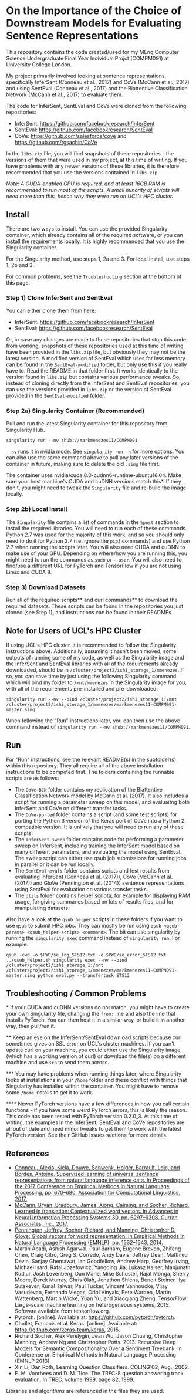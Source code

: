 # On the Importance of the Choice of Downstream Models for Evaluating Sentence Representations

This repository contains the code created/used for my MEng Computer Science Undergraduate Final Year Individual Projct (COMPM091) at University College London.

My project primarily involved looking at sentence representations, specifically InferSent (Conneau et al., 2017) and CoVe (McCann et al., 2017) and using SentEval (Conneau et al., 2017) and the Biattentive Classification Network (McCann et al., 2017) to evaluate them.

The code for InferSent, SentEval and CoVe were cloned from the following repositories:
- InferSent: https://github.com/facebookresearch/InferSent
- SentEval: https://github.com/facebookresearch/SentEval
- CoVe: https://github.com/salesforce/cove and https://github.com/rgsachin/CoVe

In the `libs.zip` file, you will find snapshots of these repositories - the versions of them that were used in my project, at this time of writing. If you have problems with any newer versions of these libraries, it is therefore recommended that you use the versions contained in `libs.zip`. 

*Note: A CUDA-enabled GPU is required, and at least 16GB RAM is recommended to run most of the scripts. A small minority of scripts will need more than this, hence why they were run on UCL's HPC cluster.*




## Install

There are two ways to install. You can use the provided Singularity container, which already contains all of the required software, or you can install the requirements locally. It is highly recommended that you use the Singularity container.

For the Singularity method, use steps 1, 2a and 3. For local install, use steps 1, 2b and 3.

For common problems, see the `Troubleshooting` section at the bottom of this page.

### Step 1) Clone InferSent and SentEval

You can either clone them from here:
- InferSent: https://github.com/facebookresearch/InferSent
- SentEval: https://github.com/facebookresearch/SentEval

Or, in case any changes are made to these repositories that stop this code from working, snapshots of these repositories used at this time of writing have been provided in the `libs.zip` file, but obviously they may not be the latest version. A modified version of SentEval which uses far less memory can be found in the `SentEval-modified` folder, but only use this if you really have to. Read the README in that folder first. It works identically to the version found in `libs.zip` but contains various performance tweaks. So, instead of cloning directly from the InferSent and SentEval repositories, you can use the versions provided in `libs.zip` or the version of SentEval provided in the `SentEval-modified` folder.

### Step 2a) Singularity Container (Recommended)

Pull and run the latest Singularity container for this repository from Singularity Hub. 
```
singularity run --nv shub://markmenezes11/COMPM091
```
`--nv` runs it in nvidia mode. See `singularity run -h` for more options. You can also use the same command above to pull any later versions of the container in future, making sure to delete the old `.simg` file first.

The container uses nvidia/cuda:8.0-cudnn6-runtime-ubuntu16.04. Make sure your host machine's CUDA and cuDNN versions match this*. If they don't, you might need to tweak the `Singularity` file and re-build the image locally.

### Step 2b) Local Install

The `Singularity` file contains a list of commands in the `%post` section to install the required libraries. You will need to run each of these commands. Python 2.7 was used for the majority of this work, and so you should only need to do it for Python 2.7 (i.e. ignore the `pip3` commands) and use Python 2.7 when running the scripts later. You will also need CUDA and cuDNN to make use of your GPU. Depending on where/how you are running this, you might need to run the commands as `sudo` or `--user`. You will also need to find/use a different URL for PyTorch and TensorFlow if you are not using Linux and CUDA 8. 

### Step 3) Download Datasets

Run all of the required scripts** and curl commands** to download the required datasets. These scripts can be found in the repositories you just cloned (see Step 1), and instructions can be found in their READMEs.

## Note for Users of UCL's HPC Cluster

If using UCL's HPC cluster, it is recommended to follow the Singularity instructions above. Additionally, assuming it hasn't been moved, some outputs of running some of my code, as well as the Singularity image and the InferSent and SentEval libraries with all of the requirements already downloaded, should be in `/cluster/project2/ishi_storage_1/mmenezes`. If so, you can save time by just using the following Singularity command which will bind my folder to `/mnt/mmenezes` in the Singularity image for you, with all of the requirements pre-installed and pre-downloaded: 
```
singularity run --nv --bind /cluster/project2/ishi_storage_1:/mnt /cluster/project2/ishi_storage_1/mmenezes/markmenezes11-COMPM091-master.simg
```
When following the "Run" instructions later, you can then use the above command instead of `singularity run --nv shub://markmenezes11/COMPM091`. 

## Run

For "Run" instructions, see the relevant README(s) in the subfolder(s) within this repository. They all require all of the above installation instructions to be competed first. The folders containing the runnable scripts are as follows:
- The `CoVe-BCN` folder contains my replication of the Biattentive Classification Network model by McCann et al. (2017). It also includes a script for running a parameter sweep on this model, and evaluaitng both InferSent and CoVe on different transfer tasks.
- The `CoVe-ported` folder contains a script (and some test scripts) for porting the Python 3 version of the Keras port of CoVe into a Python 2 compatible version. It is unlikely that you will need to run any of these scripts.
- The `InferSent-sweep` folder contains code for performing a parameter sweep on InferSent, including training the InferSent model based on many different parameters, and evaluating the model using SentEval. The sweep script can either use qsub job submissions for running jobs in parallel or it can be run locally.
- The `SentEval-evals` folder contains scripts and test results from evaluating InferSent (Conneau et al. (2017)), CoVe (McCann et al. (2017)) and GloVe (Pennington et al. (2014)) sentence representations using SentEval for evaluation on various transfer tasks.
- The `Utils` folder contains helper scripta, for example for displaying RAM usage, for giving summaries based on lots of results files, and for manipulating datasets.

Also have a look at the `qsub_helper` scripts in these folders if you want to use `qsub` to submit HPC jobs. They can mostly be run using `qsub <qsub-params> <qsub_helper-script> <command>`. The <command> bit can use singularity by running the `singularity exec` command instead of `singularity run`. For example:

```
qsub -cwd -o $PWD/se_log_STS12.txt -e $PWD/se_error_STS12.txt ../qsub_helper.sh singularity exec --nv --bind /cluster/project2/ishi_storage_1:/mnt /cluster/project2/ishi_storage_1/mmenezes/markmenezes11-COMPM091-master.simg python eval.py --transfertask STS12
```




## Troubleshooting / Common Problems

\* If your CUDA and cuDNN versions do not match, you might have to create your own Singularity file, changing the `from:` line and also the line that installs PyTorch. You can then host it in a similar way, or build it in another way, then pull/run it.

\**  Keep an eye on the InferSent/SentEval download scripts because curl sometimes gives an SSL error on UCL's cluster machines. If you can't update curl on your machine, you could either use the Singularity image (which has a working version of curl) or download the file(s) on a different machine and use `scp` to send them across.

\*** You may have problems when running things later, where Singularity looks at installations in your `/home` folder and these conflict with things that Singularity has installed within the container. You might have to remove some `/home` installs to get it to work.

\**** Newer PyTorch versions have a few differences in how you call certain functions - if you have some weird PyTorch errors, this is likely the reason. This code has been tested with PyTorch version 0.2.0_3. At this time of writing, the examples in the InferSent, SentEval and CoVe repositories are all out of date and need minor tweaks to get them to work with the latest PyTorch version. See their GitHub issues sections for more details.




## References

- [Conneau, Alexis, Kiela, Douwe, Schwenk, Holger, Barrault, Loïc, and Bordes, Antoine. Supervised learning of universal sentence representations from natural language inference data. In Proceedings of the 2017 Conference on Empirical Methods in Natural Language Processing, pp. 670–680. Association for Computational Linguistics, 2017.](https://arxiv.org/pdf/1705.02364.pdf)
- [McCann, Bryan, Bradbury, James, Xiong, Caiming, and Socher, Richard. Learned in translation: Contextualized word vectors. In Advances in Neural Information Processing Systems 30, pp. 6297–6308. Curran Associates, Inc., 2017.](https://arxiv.org/pdf/1708.00107.pdf)
- [Pennington, Jeffrey, Socher, Richard, and Manning, Christopher D. Glove: Global vectors for word representation. In Empirical Methods in Natural Language Processing (EMNLP), pp. 1532–1543, 2014.](https://nlp.stanford.edu/pubs/glove.pdf)
- Martin Abadi, Ashish Agarwal, Paul Barham, Eugene Brevdo, Zhifeng Chen, Craig Citro, Greg S. Corrado, Andy Davis, Jeffrey Dean, Matthieu Devin, Sanjay Ghemawat, Ian Goodfellow, Andrew Harp, Geoffrey Irving, Michael Isard, Rafal Jozefowicz, Yangqing Jia, Lukasz Kaiser, Manjunath Kudlur, Josh Levenberg, Dan Mane, Mike Schuster, Rajat Monga, Sherry Moore, Derek Murray, Chris Olah, Jonathon Shlens, Benoit Steiner, Ilya Sutskever, Kunal Talwar, Paul Tucker, Vincent Vanhoucke, Vijay Vasudevan, Fernanda Viegas, Oriol Vinyals, Pete Warden, Martin Wattenberg, Martin Wicke, Yuan Yu, and Xiaoqiang Zheng. TensorFlow: Large-scale machine learning on heterogeneous systems, 2015. Software available from tensorflow.org.
- Pytorch. [online]. Available at: https://github.com/pytorch/pytorch.
- Chollet, Francois et al. Keras. [online]. Available at: https://github.com/keras-team/keras, 2015.
- Richard Socher, Alex Perelygin, Jean Wu, Jason Chuang, Christopher Manning, Andrew Ng and Christopher Potts. 2013. Recursive Deep Models for Semantic Compositionality Over a Sentiment Treebank. In Conference on Empirical Methods in Natural Language Processing (EMNLP 2013).
- Xin Li, Dan Roth, Learning Question Classifiers. COLING'02, Aug., 2002.
- E. M. Voorhees and D. M. Tice. The TREC-8 question answering track evaluation. In TREC, volume 1999, page 82, 1999.

Libraries and algorithms are referenced in the files they are used.